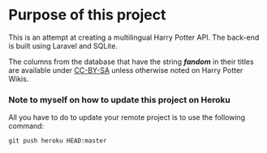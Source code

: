 # Purpose of this project

This is an attempt at creating a multilingual Harry Potter API. The back-end is built using Laravel and SQLite.

The columns from the database that have the string ***fandom*** in their titles are available under [CC-BY-SA](https://www.fandom.com/licensing) unless otherwise noted on Harry Potter Wikis.

### Note to myself on how to update this project on Heroku

All you have to do to update your remote project is to use the following command:
    
    git push heroku HEAD:master

